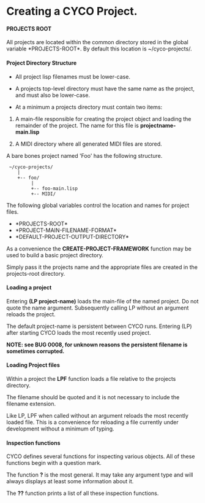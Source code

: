 # Creating a CYCO Project.

#### PROJECTS ROOT

All projects are located within the common directory stored in
the global variable \*PROJECTS-ROOT\*. By default this location
is ~/cyco-projects/.


#### Project Directory Structure

- All project lisp filenames must be lower-case.

- A projects top-level directory must have the same name as the project, 
  and must also be lower-case.

- At a minimum a projects directory must contain two items:

1. A main-file responsible for creating the project object and
   loading the remainder of the project.  The name for this file
   is **projectname-main.lisp**
   
2. A MIDI directory where all generated MIDI files are stored. 


A bare bones project named 'Foo' has the following structure.

     ~/cyco-projects/
        |
        +-- foo/
             |
             +-- foo-main.lisp
             +-- MIDI/


The following global variables control the location and names
for project files.


- \*PROJECTS-ROOT\*
- \*PROJECT-MAIN-FILENAME-FORMAT\*
- \*DEFAULT-PROJECT-OUTPUT-DIRECTORY\*


As a convenience the **CREATE-PROJECT-FRAMEWORK** function may
be used to build a basic project directory.  

Simply pass it the projects name and the appropriate files are created in the
projects-root directory.


#### Loading a project

Entering  **(LP project-name)** loads the main-file of the named project.
Do not quote the name argument.  Subsequently calling LP without an argument reloads the project.  

The default project-name is persistent between CYCO runs.  Entering (LP)
after starting CYCO loads the most recently used project.  

**NOTE: see BUG 0008, for unknown reasons the persistent
filename is sometimes corrupted.**


#### Loading Project files

Within a project the **LPF** function loads a file relative to the projects
directory.

The filename should be quoted and it is not necessary to include the
filename extension.  

Like LP, LPF when called without an argument reloads the most recently
loaded file.  This is a convenience for reloading a file currently under
development without a minimum of typing.


#### Inspection functions

CYCO defines several functions for inspecting various objects.  All of
these functions begin with a question mark.

The function **?** is the most general.  It may take any argument type and
will always displays at least some information about it.  

The **??** function prints a list of all these inspection functions.

